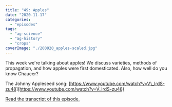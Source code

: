 ```yaml
---
title: "49: Apples"
date: "2020-11-17"
categories: 
  - "episodes"
tags: 
  - "ag-science"
  - "ag-history"
  - "crops"
coverImage: "./200920_apples-scaled.jpg"
---
```


This week we're talking about apples! We discuss varieties, methods of propagation, and how apples were first domesticated. Also, how well do you know Chaucer?

The Johnny Appleseed song: [https://www.youtube.com/watch?v=V\_IrdS-zu48](https://www.youtube.com/watch?v=V_IrdS-zu48)

[Read the transcript of this episode.](https://www.onetogrowonpod.com/49-apples-transcript)
